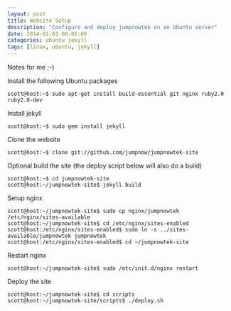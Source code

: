```yaml
---
layout: post
title: Website Setup
description: "Configure and deploy jumpnowtek on an Ubuntu server"
date: 2014-01-01 00:01:00
categories: ubuntu jekyll
tags: [linux, ubuntu, jekyll]
---
```


Notes for me ;-)

Install the following Ubuntu packages

    scott@host:~$ sudo apt-get install build-essential git nginx ruby2.0 ruby2.0-dev

Install jekyll

    scott@host:~$ sudo gem install jekyll

Clone the website

    scott@host:~$ clone git://github.com/jumpnow/jumpnowtek-site

Optional build the site (the deploy script below will also do a build)

    scott@host:~$ cd jumpnowtek-site
    scott@host:~/jumpnowtek-site$ jekyll build

Setup nginx

    scott@host:~/jumpnowtek-site$ sudo cp nginx/jumpnowtek /etc/nginx/sites-available
    scott@host:~/jumpnowtek-site$ cd /etc/nginx/sites-enabled
    scott@host:/etc/nginx/sites-enabled$ sudo ln -s ../sites-available/jumpnowtek jumpnowtek
    scott@host:/etc/nginx/sites-enabled$ cd ~/jumpnowtek-site

Restart nginx

    scott@host:~/jumpnowtek-site$ sudo /etc/init.d/nginx restart

Deploy the site

    scott@host:~/jumpnowtek-site$ cd scripts
    scott@host:~/jumpnowtek-site/scripts$ ./deploy.sh


